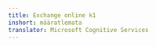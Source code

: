 ```yaml
---
title: Exchange online k1
inshort: määratlemata
translator: Microsoft Cognitive Services
---
```




